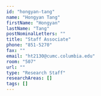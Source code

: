 ```yaml
---
id: "hongyan-tang"
name: "Hongyan Tang"
firstName: "Hongyan"
lastName: "Tang"
postNominalLetters: ""
title: "Staff Associate"
phone: "851-5270"
fax: ""
email: "ht2130@cumc.columbia.edu"
room: "507"
url: ""
type: "Research Staff"
researchAreas: []
tags: []
---
```

